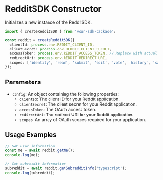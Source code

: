 # RedditSDK Constructor

Initializes a new instance of the RedditSDK.

```typescript
import { createRedditSDK } from 'your-sdk-package';

const reddit = createRedditSDK({
  clientId: process.env.REDDIT_CLIENT_ID,
  clientSecret: process.env.REDDIT_CLIENT_SECRET,
  accessToken: process.env.REDDIT_ACCESS_TOKEN, // Replace with actual access token
  redirectUri: process.env.REDDIT_REDIRECT_URI,
  scopes: ['identity', 'read', 'submit', 'edit', 'vote', 'history', 'save', 'report', 'subscribe', 'modconfig', 'modposts', 'modflair', 'modlog', 'modmail', 'modothers', 'wikiedit', 'wikiread'],
});
```

## Parameters

- `config`: An object containing the following properties:
  - `clientId`: The client ID for your Reddit application.
  - `clientSecret`: The client secret for your Reddit application.
  - `accessToken`: The OAuth access token.
  - `redirectUri`: The redirect URI for your Reddit application.
  - `scopes`: An array of OAuth scopes required for your application.

## Usage Examples

```typescript
// Get user information
const me = await reddit.getMe();
console.log(me);

// Get subreddit information
subreddit = await reddit.getSubredditInfo('typescript');
console.log(subreddit);
```